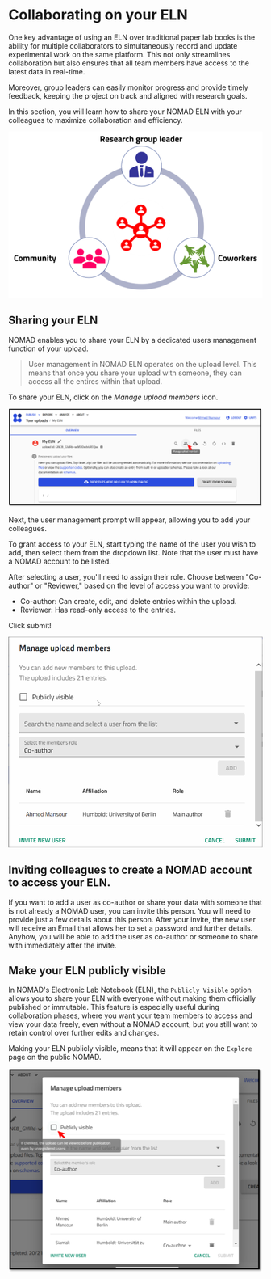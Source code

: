 # Collaborating on your ELN

One key advantage of using an ELN over traditional paper lab books is the ability for multiple collaborators to simultaneously record and update experimental work on the same platform. This not only streamlines collaboration but also ensures that all team members have access to the latest data in real-time.

Moreover, group leaders can easily monitor progress and provide timely feedback, keeping the project on track and aligned with research goals.

In this section, you will learn how to share your NOMAD ELN with your colleagues to maximize collaboration and efficiency.

![Alt text](../images/overview/5.png)

## Sharing your ELN

NOMAD enables you to share your ELN by a dedicated users management function of your upload. 
> User management in NOMAD ELN operates on the upload level. This means that once you share your upload with someone, they can access all the entires within that upload. 

To share your ELN, click on the *Manage upload members* icon. 

![screenshot on how to access the user management function](../images/sharing_ELN/user_management_icon.png)

Next, the user management prompt will appear, allowing you to add your colleagues.

To grant access to your ELN, start typing the name of the user you wish to add, then select them from the dropdown list. Note that the user must have a NOMAD account to be listed.

After selecting a user, you'll need to assign their role. Choose between "Co-author" or "Reviewer," based on the level of access you want to provide:

- Co-author: Can create, edit, and delete entries within the upload.
- Reviewer: Has read-only access to the entries.

Click submit! 

![Alt text](../images/sharing_ELN/adding_a_user_to_upload.gif)

## Inviting colleagues to create a NOMAD account to access your ELN. 

If you want to add a user as co-author or share your data with someone that is not already a NOMAD user, you can invite this person. You will need to provide just a few details about this person. After your invite, the new user will receive an Email that allows her to set a password and further details. Anyhow, you will be able to add the user as co-author or someone to share with immediately after the invite.

## Make your ELN publicly visible

In NOMAD's Electronic Lab Notebook (ELN), the ``Publicly Visible`` option allows you to share your ELN with everyone without making them officially published or immutable. This feature is especially useful during collaboration phases, where you want your team members to access and view your data freely, even without a NOMAD account, but you still want to retain control over further edits and changes.

Making your ELN publicly visible, means that it will appear on the ``Explore`` page on the public NOMAD. 

![Alt text](../images/sharing_ELN/publicly_visible.png)